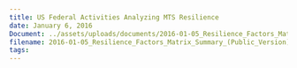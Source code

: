```yaml
---
title: US Federal Activities Analyzing MTS Resilience
date: January 6, 2016
Document: ../assets/uploads/documents/2016-01-05_Resilience_Factors_Matrix_Summary_(Public_Version).pdf
filename: 2016-01-05_Resilience_Factors_Matrix_Summary_(Public_Version).pdf
tags:
---
```

